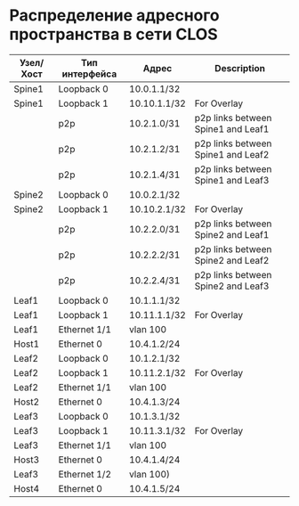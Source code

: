 ﻿# Распределение адресного пространства в сети CLOS
| Узел/Хост | Тип интерфейса | Адрес | Description |
| ----------- | ---------- | -------- | ---------- |
| Spine1 | Loopback 0 | 10.0.1.1/32 |
| Spine1 | Loopback 1 | 10.10.1.1/32 | For Overlay |
|      | p2p | 10.2.1.0/31 | p2p links between Spine1 and Leaf1 |
|      | p2p | 10.2.1.2/31 | p2p links between Spine1 and Leaf2 |
|      | p2p | 10.2.1.4/31 | p2p links between Spine1 and Leaf3 |
| Spine2 | Loopback 0 | 10.0.2.1/32 |
| Spine2 | Loopback 1 | 10.10.2.1/32 | For Overlay |
|      | p2p | 10.2.2.0/31 | p2p links between Spine2 and Leaf1 |
|      | p2p | 10.2.2.2/31 | p2p links between Spine2 and Leaf2 |
|      | p2p | 10.2.2.4/31 | p2p links between Spine2 and Leaf3 |
| Leaf1 | Loopback 0 | 10.1.1.1/32 | 
| Leaf1 | Loopback 1 | 10.11.1.1/32 | For Overlay |
| Leaf1 | Ethernet 1/1 | vlan 100 |
| Host1 | Ethernet 0 | 10.4.1.2/24 |
| Leaf2 | Loopback 0 | 10.1.2.1/32 |
| Leaf2 | Loopback 1 | 10.11.2.1/32 | For Overlay |
| Leaf2 | Ethernet 1/1 | vlan 100 |
| Host2 | Ethernet 0 | 10.4.1.3/24 |
| Leaf3 | Loopback 0 | 10.1.3.1/32 |
| Leaf3 | Loopback 1 | 10.11.3.1/32 | For Overlay |
| Leaf3 | Ethernet 1/1 | vlan 100 |
| Host3 | Ethernet 0 | 10.4.1.4/24 |
| Leaf3 | Ethernet 1/2 | vlan 100) | 
| Host4 | Ethernet 0 | 10.4.1.5/24 |

